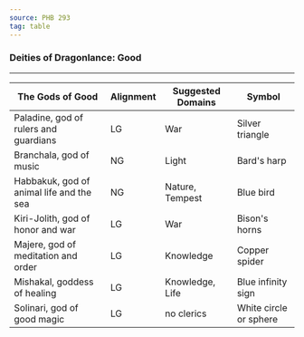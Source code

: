 ```yaml
---
source: PHB 293
tag: table
---
```


### Deities of Dragonlance: Good
---
|The Gods of Good|Alignment|Suggested Domains|Symbol|
|-----|---|-----|-------|
|Paladine, god of rulers and guardians|LG|War|Silver triangle|
|Branchala, god of music|NG|Light|Bard's harp|
|Habbakuk, god of animal life and the sea|NG|Nature, Tempest|Blue bird|
|Kiri-Jolith, god of honor and war|LG|War|Bison's horns|
|Majere, god of meditation and order|LG|Knowledge|Copper spider|
|Mishakal, goddess of healing|LG|Knowledge, Life|Blue infinity sign|
|Solinari, god of good magic|LG|no clerics|White circle or sphere|
